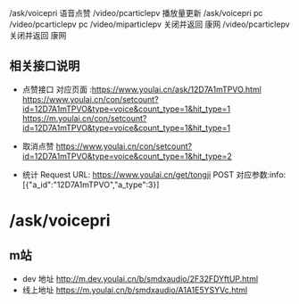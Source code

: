 /ask/voicepri 语音点赞
/video/pcarticlepv 播放量更新
/ask/voicepri pc
/video/pcarticlepv pc
/video/miparticlepv 关闭并返回 康网
/video/pcarticlepv 关闭并返回 康网

## 相关接口说明
- 点赞接口 
对应页面 :https://www.youlai.cn/ask/12D7A1mTPVO.html
https://www.youlai.cn/con/setcount?id=12D7A1mTPVO&type=voice&count_type=1&hit_type=1
https://m.youlai.cn/con/setcount?id=12D7A1mTPVO&type=voice&count_type=1&hit_type=1
- 取消点赞
https://www.youlai.cn/con/setcount?id=12D7A1mTPVO&type=voice&count_type=1&hit_type=2

-  统计
Request URL: https://www.youlai.cn/get/tongji
POST
对应参数:info: [{"a_id":"12D7A1mTPVO","a_type":3}]



# /ask/voicepri

## m站
- dev 地址 http://m.dev.youlai.cn/b/smdxaudio/2F32FDYftUP.html
- 线上地址 https://m.youlai.cn/b/smdxaudio/A1A1E5YSYVc.html


